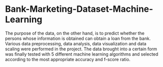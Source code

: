# Bank-Marketing-Dataset-Machine-Learning
The purpose of the data, on the other hand, is to predict whether the persons whose information is obtained can obtain a loan from the bank. Various data preprocessing, data analysis, data visualization and data scaling were performed in the project. The data brought into a certain form was finally tested with 5 different machine learning algorithms and selected according to the most appropriate accuracy and f-score ratio.
